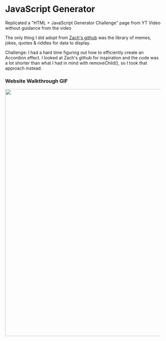 # JavaScript Generator

Replicated a "HTML + JavaScript Generator Challenge" page from YT Video without guidance from the video

The only thing I did adopt from [Zach's github](https://github.com/zachgoll/fullstack-roadmap-series/blob/main/code-challenges/lesson-7/solution/script.js) was the library of memes, jokes, quotes & riddles for data to display.

Challenge: I had a hard time figuring out how to efficiently create an Accordion effect. I looked at Zach's github for inspiration and the code was a lot shorter than what I had in mind with removeChild(), so I took that approach instead.

### Website Walkthrough GIF
<img src="http://g.recordit.co/3HitOm905e.gif" width="800px"><br>
